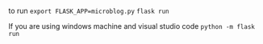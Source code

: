 to run
`export FLASK_APP=microblog.py`
`flask run`

If you are using windows machine and 
visual studio code 
`python -m flask run`